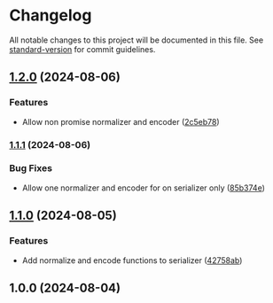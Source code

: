 # Changelog

All notable changes to this project will be documented in this file. See [standard-version](https://github.com/conventional-changelog/standard-version) for commit guidelines.

## [1.2.0](https://github.com/antify/serializer/compare/v1.1.1...v1.2.0) (2024-08-06)


### Features

* Allow non promise normalizer and encoder ([2c5eb78](https://github.com/antify/serializer/commit/2c5eb78aaabfc2debe3708b769d588c44934c4bb))

### [1.1.1](https://github.com/antify/serializer/compare/v1.1.0...v1.1.1) (2024-08-06)


### Bug Fixes

* Allow one normalizer and encoder for on serializer only ([85b374e](https://github.com/antify/serializer/commit/85b374e50dac5cac0ea43312fb04a3f02b0167c9))

## [1.1.0](https://github.com/antify/serializer/compare/v1.0.0...v1.1.0) (2024-08-05)


### Features

* Add normalize and encode functions to serializer ([42758ab](https://github.com/antify/serializer/commit/42758abee864b973aa6853d0c1d34dffe67078c5))

## 1.0.0 (2024-08-04)
